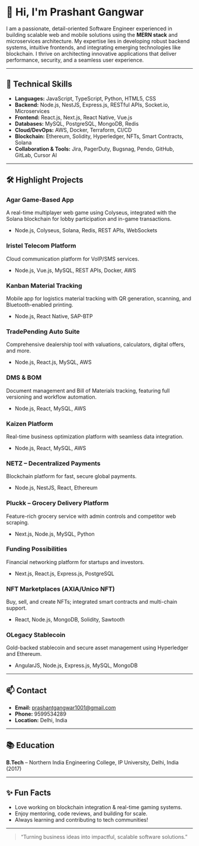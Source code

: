 # 👋 Hi, I'm Prashant Gangwar

I am a passionate, detail-oriented Software Engineer experienced in building scalable web and mobile solutions using the **MERN stack** and microservices architecture. My expertise lies in developing robust backend systems, intuitive frontends, and integrating emerging technologies like blockchain. I thrive on architecting innovative applications that deliver performance, security, and a seamless user experience.

---

## 🚀 Technical Skills

- **Languages:** JavaScript, TypeScript, Python, HTML5, CSS
- **Backend:** Node.js, NestJS, Express.js, RESTful APIs, Socket.io, Microservices
- **Frontend:** React.js, Next.js, React Native, Vue.js
- **Databases:** MySQL, PostgreSQL, MongoDB, Redis
- **Cloud/DevOps:** AWS, Docker, Terraform, CI/CD
- **Blockchain:** Ethereum, Solidity, Hyperledger, NFTs, Smart Contracts, Solana
- **Collaboration & Tools:** Jira, PagerDuty, Bugsnag, Pendo, GitHub, GitLab, Cursor AI

---

## 🛠️ Highlight Projects

### Agar Game-Based App
A real-time multiplayer web game using Colyseus, integrated with the Solana blockchain for lobby participation and in-game transactions.
- Node.js, Colyseus, Solana, Redis, REST APIs, WebSockets

### Iristel Telecom Platform
Cloud communication platform for VoIP/SMS services.
- Node.js, Vue.js, MySQL, REST APIs, Docker, AWS

### Kanban Material Tracking
Mobile app for logistics material tracking with QR generation, scanning, and Bluetooth-enabled printing.
- Node.js, React Native, SAP-BTP

### TradePending Auto Suite
Comprehensive dealership tool with valuations, calculators, digital offers, and more.
- Node.js, React.js, MySQL, AWS

### DMS & BOM
Document management and Bill of Materials tracking, featuring full versioning and workflow automation.
- Node.js, React, MySQL, AWS

### Kaizen Platform
Real-time business optimization platform with seamless data integration.
- Node.js, React, MySQL, AWS

### NETZ – Decentralized Payments
Blockchain platform for fast, secure global payments.
- Node.js, NestJS, React, Ethereum

### Pluckk – Grocery Delivery Platform
Feature-rich grocery service with admin controls and competitor web scraping.
- Next.js, Node.js, MySQL, Python

### Funding Possibilities
Financial networking platform for startups and investors.
- Next.js, React.js, Express.js, PostgreSQL

### NFT Marketplaces (AXIA/Unico NFT)
Buy, sell, and create NFTs; integrated smart contracts and multi-chain support.
- React, Node.js, MongoDB, Solidity, Sawtooth

### OLegacy Stablecoin
Gold-backed stablecoin and secure asset management using Hyperledger and Ethereum.
- AngularJS, Node.js, Express.js, MySQL, MongoDB

---

## 📫 Contact

- **Email:** prashantgangwar1001@gmail.com  
- **Phone:** 9599534289
- **Location:** Delhi, India  

---

## 📚 Education

**B.Tech** – Northern India Engineering College, IP University, Delhi, India (2017)

---

## ✨ Fun Facts

- Love working on blockchain integration & real-time gaming systems.
- Enjoy mentoring, code reviews, and building for scale.
- Always learning and contributing to tech communities!

---

> “Turning business ideas into impactful, scalable software solutions.”

